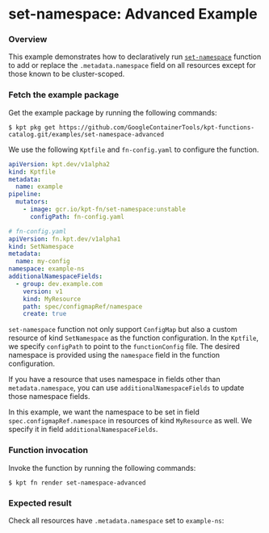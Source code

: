 # set-namespace: Advanced Example

### Overview

This example demonstrates how to declaratively run [`set-namespace`] function to
add or replace the `.metadata.namespace` field on all resources except for those
known to be cluster-scoped.

### Fetch the example package

Get the example package by running the following commands:

```shell
$ kpt pkg get https://github.com/GoogleContainerTools/kpt-functions-catalog.git/examples/set-namespace-advanced
```

We use the following `Kptfile` and `fn-config.yaml` to configure the function.

```yaml
apiVersion: kpt.dev/v1alpha2
kind: Kptfile
metadata:
  name: example
pipeline:
  mutators:
    - image: gcr.io/kpt-fn/set-namespace:unstable
      configPath: fn-config.yaml
```

```yaml
# fn-config.yaml
apiVersion: fn.kpt.dev/v1alpha1
kind: SetNamespace
metadata:
  name: my-config
namespace: example-ns
additionalNamespaceFields:
  - group: dev.example.com
    version: v1
    kind: MyResource
    path: spec/configmapRef/namespace
    create: true
```

`set-namespace` function not only support `ConfigMap` but also a custom resource
of kind `SetNamespace` as the function configuration. In the `Kptfile`, we
specify `configPath` to point to the `functionConfig` file. The desired
namespace is provided using the `namespace` field in the function configuration.

If you have a resource that uses namespace in fields other
than `metadata.namespace`, you can use
`additionalNamespaceFields` to update those namespace fields.

In this example, we want the namespace to be set in
field `spec.configmapRef.namespace` in resources of kind `MyResource` as well.
We specify it in field `additionalNamespaceFields`.

### Function invocation

Invoke the function by running the following commands:

```shell
$ kpt fn render set-namespace-advanced
```

### Expected result

Check all resources have `.metadata.namespace` set to `example-ns`:

[`set-namespace`]: https://catalog.kpt.dev/set-namespace/v0.1/
